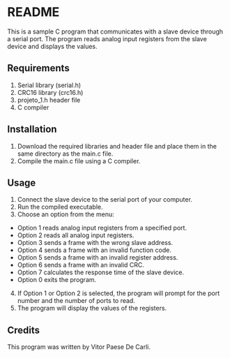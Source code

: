 # README

This is a sample C program that communicates with a slave device through a serial port. The program reads analog input registers from the slave device and displays the values.

## Requirements
1. Serial library (serial.h)
2. CRC16 library (crc16.h)
3. projeto_1.h header file
4. C compiler

## Installation
1. Download the required libraries and header file and place them in the same directory as the main.c file.
2. Compile the main.c file using a C compiler.

## Usage
1. Connect the slave device to the serial port of your computer.
2. Run the compiled executable.
3. Choose an option from the menu:
* Option 1 reads analog input registers from a specified port.
* Option 2 reads all analog input registers.
* Option 3 sends a frame with the wrong slave address.
* Option 4 sends a frame with an invalid function code.
* Option 5 sends a frame with an invalid register address.
* Option 6 sends a frame with an invalid CRC.
* Option 7 calculates the response time of the slave device.
* Option 0 exits the program.
4. If Option 1 or Option 2 is selected, the program will prompt for the port number and the number of ports to read.
5. The program will display the values of the registers.

## Credits
This program was written by Vitor Paese De Carli.

